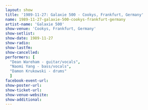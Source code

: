 ```yaml
---
layout: show
title: '1989-11-27: Galaxie 500 - Cookys, Frankfurt, Germany'
name: 1989-11-27-galaxie-500-cookys-frankfurt-germany
artist-name: 'Galaxie 500'
show-venue: 'Cookys, Frankfurt, Germany'
show-setlist: 
show-date: 1989-11-27
show-radio: 
show-lastfm: 
show-cancelled: 
performers: [
  "Dean Wareham - guitar/vocals",
  "Naomi Yang - bass/vocals",
  "Damon Krukowski - drums"
  ]
facebook-event-url: 
show-poster-url: 
show-ticket-url: 
show-venue-website: 
show-additional: 
---
```


